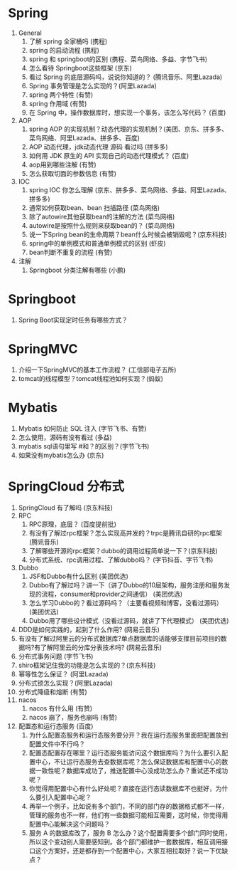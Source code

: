 # Spring
1. General
   1. 了解 spring 全家桶吗 (携程)
   2. spring 的启动流程 (携程)
   3. spring 和 springboot的区别 (携程、菜鸟网络、多益、字节飞书)
   4. 怎么看待 Springboot这些框架 (京东)
   5. 看过 Spring 的底层源码吗，说说你知道的？ (腾讯音乐、阿里Lazada)
   6. Spring 事务管理是怎么实现的？(阿里Lazada)
   7. spring 两个特性 (有赞)
   8. spring 作用域 (有赞)
   9. 在 Spring 中，操作数据库时，想实现一个事务，该怎么写代码？ (百度)
2. AOP
   1. spring AOP 的实现机制？动态代理的实现机制？(美团、京东、拼多多、菜鸟网络、阿里Lazada、拼多多、百度)
   2. AOP 动态代理，jdk动态代理 源码 看过吗 (拼多多)
   3. 如何用 JDK 原生的 API 实现自己的动态代理模式？ (百度)
   4. aop用到哪些注解 (有赞)
   5. 怎么获取切面的参数信息 (有赞)
3. IOC
   1. spring IOC 你怎么理解 (京东、拼多多、菜鸟网络、多益、阿里Lazada、拼多多)
   2. 通常如何获取bean、bean 扫描路径 (菜鸟网络)
   3. 除了autowire其他获取bean的注解的方法 (菜鸟网络)
   4. autowire是按照什么规则来获取bean的？ (菜鸟网络)
   5. 说一下Spring bean的生命周期？bean什么时候会被销毁呢？(京东科技)
   6. spring中的单例模式和普通单例模式的区别 (虾皮)
   7. bean判断不重复的流程 (有赞)
4. 注解
   1. Springboot 分类注解有哪些 (小鹏)

# Springboot
1. Spring Boot实现定时任务有哪些方式？

# SpringMVC
1. 介绍一下SpringMVC的基本工作流程？ (工信部电子五所)
2. tomcat的线程模型？tomcat线程池如何实现？(蚂蚁)

# Mybatis
1. Mybatis 如何防止 SQL 注入 (字节飞书、有赞)
2. 怎么使用，源码有没有看过 (多益)
3. mybatis sql语句里写 #和？的区别？(字节飞书)
4. 如果没有mybatis怎么办 (京东)

# SpringCloud 分布式
1. SpringCloud 有了解吗 (京东科技)
2. RPC
   1. RPC原理，底层？ (百度提前批)
   2. 有没有了解过rpc框架？怎么实现高并发的？trpc是腾讯自研的rpc框架 (腾讯音乐)
   3. 了解哪些开源的rpc框架？dubbo的调用过程简单说一下？(京东科技)
   4. 分布式系统、rpc调用过程、了解dubbo吗？ (字节抖音、字节飞书)
3. Dubbo
   1. JSF和Dubbo有什么区别 (美团优选)
   2. Dubbo有了解过吗？讲一下（讲了Dubbo的10层架构，服务注册和服务发现的流程，consumer和provider之间通信） (美团优选)
   3. 怎么学习Dubbo的？看过源码吗？（主要看视频和博客，没看过源码）  (美团优选)
   4. Dubbo用了哪些设计模式（没看过源码，就讲了下代理模式） (美团优选)
4. DDD是如何实践的，起到了什么作用? (网易云音乐)
5. 有没有了解过阿里云的分布式数据库?单点数据库的话能够支撑目前项目的数据吗?有了解阿里云的分库分表技术吗? (网易云音乐)
6. 分布式事务问题 (字节飞书)
7. shiro框架记住我的功能是怎么实现的？(京东科技)
8. 幂等性怎么保证？ (阿里Lazada)
9. 分布式锁怎么实现？(阿里Lazada)
10. 分布式降级和熔断 (有赞)
11. nacos
    1. nacos 有什么用 (有赞)
    2. nacos 崩了，服务也崩吗 (有赞)
12. 配置态和运行态服务 (百度)
    1. 为什么配置态服务和运行态服务要分开？我在运行态服务里面把配置放到配置文件中不行吗？ 
    2. 配置态配置存在哪里？运行态服务能访问这个数据库吗？为什么要引入配置中心，不让运行态服务去查数据库呢？怎么保证数据库和配置中心的数据一致性呢？数据库成功了，推送配置中心没成功怎么办？重试还不成功呢？ 
    3. 你觉得用配置中心有什么好处呢？直接在运行态读数据库不也挺好，为什么要引入配置中心呢？ 
    4. 再举一个例子，比如说有多个部门，不同的部门存的数据格式都不一样，管理的服务也不一样，他们有一些数据可能相互需要，这时候，你觉得用配置中心能解决这个问题吗？ 
    5. 服务 A 的数据库改了，服务 B 怎么办？这个配置需要多个部门同时使用，所以这个变动别人需要感知到。各个部门都维护一套数据库，相互调用接口这个方案好，还是都存到一个配置中心，大家互相拉取好？说一下优缺点？